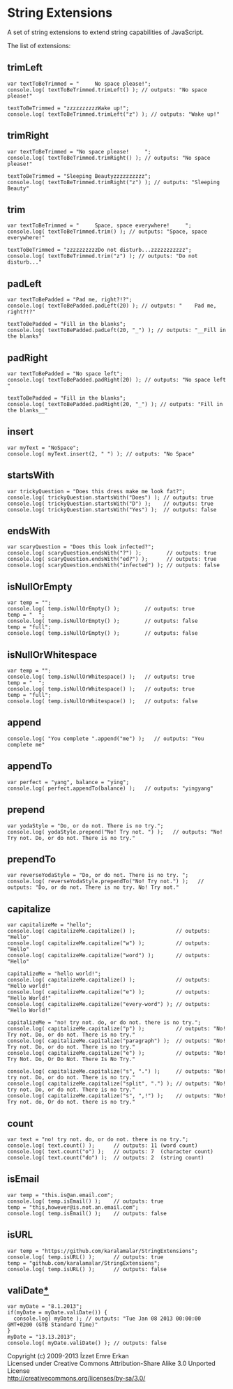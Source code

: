 # String Extensions
A set of string extensions to extend string capabilities of JavaScript.

The list of extensions:

## trimLeft

    var textToBeTrimmed = "     No space please!";
    console.log( textToBeTrimmed.trimLeft() ); // outputs: "No space please!"

    textToBeTrimmed = "zzzzzzzzzzWake up!";
    console.log( textToBeTrimmed.trimLeft("z") ); // outputs: "Wake up!"

## trimRight

    var textToBeTrimmed = "No space please!     ";
    console.log( textToBeTrimmed.trimRight() ); // outputs: "No space please!"

    textToBeTrimmed = "Sleeping Beautyzzzzzzzzzz";
    console.log( textToBeTrimmed.trimRight("z") ); // outputs: "Sleeping Beauty"

## trim

    var textToBeTrimmed = "     Space, space everywhere!     ";
    console.log( textToBeTrimmed.trim() ); // outputs: "Space, space everywhere!"

    textToBeTrimmed = "zzzzzzzzzzDo not disturb...zzzzzzzzzzz";
    console.log( textToBeTrimmed.trim("z") ); // outputs: "Do not disturb..."

## padLeft

    var textToBePadded = "Pad me, right?!?";
    console.log( textToBePadded.padLeft(20) ); // outputs: "    Pad me, right?!?"

    textToBePadded = "Fill in the blanks";
    console.log( textToBePadded.padLeft(20, "_") ); // outputs: "__Fill in the blanks"

## padRight

    var textToBePadded = "No space left";
    console.log( textToBePadded.padRight(20) ); // outputs: "No space left       "

    textToBePadded = "Fill in the blanks";
    console.log( textToBePadded.padRight(20, "_") ); // outputs: "Fill in the blanks__"

## insert

    var myText = "NoSpace";
    console.log( myText.insert(2, " ") ); // outputs: "No Space"

## startsWith

    var trickyQuestion = "Does this dress make me look fat?";
    console.log( trickyQuestion.startsWith("Does") ); // outputs: true
    console.log( trickyQuestion.startsWith("D") );    // outputs: true
    console.log( trickyQuestion.startsWith("Yes") );  // outputs: false

## endsWith

    var scaryQuestion = "Does this look infected?";
    console.log( scaryQuestion.endsWith("?") );        // outputs: true
    console.log( scaryQuestion.endsWith("ed?") );      // outputs: true
    console.log( scaryQuestion.endsWith("infected") ); // outputs: false

## isNullOrEmpty

    var temp = "";
    console.log( temp.isNullOrEmpty() );        // outputs: true
    temp = "  ";
    console.log( temp.isNullOrEmpty() );        // outputs: false
    temp = "full";
    console.log( temp.isNullOrEmpty() );        // outputs: false

## isNullOrWhitespace

    var temp = "";
    console.log( temp.isNullOrWhitespace() );   // outputs: true
    temp = "  ";
    console.log( temp.isNullOrWhitespace() );   // outputs: true
    temp = "full";
    console.log( temp.isNullOrWhitespace() );   // outputs: false

## append

    console.log( "You complete ".append("me") );   // outputs: "You complete me"

## appendTo

    var perfect = "yang", balance = "ying";
    console.log( perfect.appendTo(balance) );   // outputs: "yingyang"

## prepend

    var yodaStyle = "Do, or do not. There is no try.";
    console.log( yodaStyle.prepend("No! Try not. ") );   // outputs: "No! Try not. Do, or do not. There is no try."

## prependTo

    var reverseYodaStyle = "Do, or do not. There is no try. ";
    console.log( reverseYodaStyle.prependTo("No! Try not.") );   // outputs: "Do, or do not. There is no try. No! Try not."

## capitalize

    var capitalizeMe = "hello";
    console.log( capitalizeMe.capitalize() );             // outputs: "Hello"
    console.log( capitalizeMe.capitalize("w") );          // outputs: "Hello"
    console.log( capitalizeMe.capitalize("word") );       // outputs: "Hello"
    
    capitalizeMe = "hello world!";
    console.log( capitalizeMe.capitalize() );             // outputs: "Hello world!"
    console.log( capitalizeMe.capitalize("e") );          // outputs: "Hello World!"
    console.log( capitalizeMe.capitalize("every-word") ); // outputs: "Hello World!"
    
    capitalizeMe = "no! try not. do, or do not. there is no try.";
    console.log( capitalizeMe.capitalize("p") );          // outputs: "No! Try not. Do, or do not. There is no try."
    console.log( capitalizeMe.capitalize("paragraph") );  // outputs: "No! Try not. Do, or do not. There is no try."
    console.log( capitalizeMe.capitalize("e") );          // outputs: "No! Try Not. Do, Or Do Not. There Is No Try."
    
    console.log( capitalizeMe.capitalize("s", ".") );     // outputs: "No! try not. Do, or do not. There is no try."
    console.log( capitalizeMe.capitalize("split", ".") ); // outputs: "No! try not. Do, or do not. There is no try."
    console.log( capitalizeMe.capitalize("s", ",!") );    // outputs: "No! Try not. do, Or do not. there is no try."

## count

    var text = "no! try not. do, or do not. there is no try.";
    console.log( text.count() );      // outputs: 11 (word count)
    console.log( text.count("o") );   // outputs: 7  (character count)
    console.log( text.count("do") );  // outputs: 2  (string count)
    
## isEmail

    var temp = "this.is@an.email.com";
    console.log( temp.isEmail() );    // outputs: true
    temp = "this,however@is.not.an.email.com";
    console.log( temp.isEmail() );    // outputs: false
    
## isURL

    var temp = "https://github.com/karalamalar/StringExtensions";
    console.log( temp.isURL() );      // outputs: true
    temp = "github.com/karalamalar/StringExtensions";
    console.log( temp.isURL() );      // outputs: false

## valiDate[*](https://github.com/karalamalar/valiDate)

    var myDate = "8.1.2013";
    if(myDate = myDate.valiDate()) {
      console.log( myDate ); // outputs: "Tue Jan 08 2013 00:00:00 GMT+0200 (GTB Standard Time)"
    }
    myDate = "13.13.2013";
    console.log( myDate.valiDate() ); // outputs: false

Copyright (c) 2009-2013 İzzet Emre Erkan  
Licensed under Creative Commons Attribution-Share Alike 3.0 Unported License  
http://creativecommons.org/licenses/by-sa/3.0/